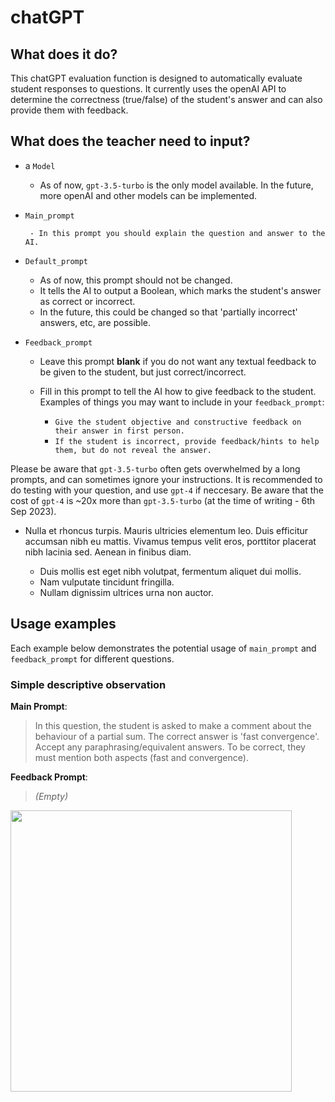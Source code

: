 # chatGPT

## What does it do?
This chatGPT evaluation function is designed to automatically evaluate student responses to questions. It currently uses the openAI API to determine the correctness (true/false) of the student's answer and can also provide them with feedback.


## What does the teacher need to input?
- a `Model`
  
    - As of now, `gpt-3.5-turbo` is the only model available. In the future, more openAI and other models can be implemented.
-  `Main_prompt`
  
        - In this prompt you should explain the question and answer to the AI.
-  `Default_prompt`

    - As of now, this prompt should not be changed.
    - It tells the AI to output a Boolean, which marks the student's answer as correct or incorrect.
    - In the future, this could be changed so that 'partially incorrect' answers, etc, are possible.
-  `Feedback_prompt`
  
    - Leave this prompt **blank** if you do not want any textual feedback to be given to the student, but just correct/incorrect.
    - Fill in this prompt to tell the AI how to give feedback to the student. Examples of things you may want to include in your `feedback_prompt`:
      
        - `Give the student objective and constructive feedback on their answer in first person.`
        - `If the student is incorrect, provide feedback/hints to help them, but do not reveal the answer.`
   
Please be aware that `gpt-3.5-turbo` often gets overwhelmed by a long prompts, and can sometimes ignore your instructions. It is recommended to do testing with your question, and use `gpt-4` if neccesary. Be aware that the cost of `gpt-4` is ~20x more than `gpt-3.5-turbo` (at the time of writing - 6th Sep 2023).

- Nulla et rhoncus turpis. Mauris ultricies elementum leo. Duis efficitur
  accumsan nibh eu mattis. Vivamus tempus velit eros, porttitor placerat nibh
  lacinia sed. Aenean in finibus diam.

    * Duis mollis est eget nibh volutpat, fermentum aliquet dui mollis.
    * Nam vulputate tincidunt fringilla.
    * Nullam dignissim ultrices urna non auctor.


## Usage examples
Each example below demonstrates the potential usage of `main_prompt` and `feedback_prompt` for different questions.

### Simple descriptive observation
**Main Prompt**:
> In this question, the student is asked to make a comment about the behaviour of a partial sum. The correct answer is 'fast convergence'. Accept any paraphrasing/equivalent answers. To be correct, they must mention both aspects (fast and convergence).

**Feedback Prompt**:
> *(Empty)*

<img src="https://github.com/lambda-feedback/chatGPT/assets/138524447/af083bff-fade-4186-89aa-bc0b7f48ce0d" width="450">

